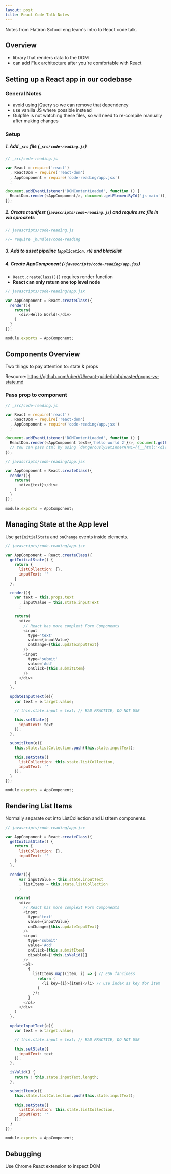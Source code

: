```yaml
---
layout: post
title: React Code Talk Notes
---
```


Notes from Flatiron School eng team's intro to React code talk.

## Overview

- library that renders data to the DOM
- can add Flux architecture after you're comfortable with React

## Setting up a React app in our codebase

### General Notes

- avoid using jQuery so we can remove that dependency
- use vanilla JS where possible instead
- Gulpfile is not watching these files, so will need to re-compile manually after making changes

### Setup

##### 1. Add `_src` file (`_src/code-reading.js`)

```javascript
// _src/code-reading.js

var React = require('react')
  , ReactDom = require('react-dom')
  , AppComponent = require('code-reading/app.jsx')
  ;

document.addEventListener('DOMContentLoaded', function () {
  ReactDom.render(<AppComponent/>, document.getElementById('js-main'));
});
```

##### 2. Create manifest (`javascripts/code-reading.js`) and require src file in via sprockets

```javascript
// javascripts/code-reading.js

//= require _bundles/code-reading
```

##### 3. Add to asset pipeline (`application.rb`) and blacklist

##### 4. Create AppComponent (`/javascripts/code-reading/app.jsx`)
  - `React.createClass(){}` requires render function
  - **React can only return one top level node**

```javascript
// javascripts/code-reading/app.jsx

var AppComponent = React.createClass({
  render(){
    return(
      <div>Hello World!</div>
    )
  }
});

module.exports = AppComponent;
```

## Components Overview

Two things to pay attention to: state & props

Resource: https://github.com/uberVU/react-guide/blob/master/props-vs-state.md

### Pass prop to component

```javascript
// _src/code-reading.js

var React = require('react')
  , ReactDom = require('react-dom')
  , AppComponent = require('code-reading/app.jsx')
  ;

document.addEventListener('DOMContentLoaded', function () {
  ReactDom.render(<AppComponent text={'hello world 2'}/>, document.getElementById('js-main'));
  // You can pass html by using `dangerouslySetInnerHTML={{__html:'<div>stuff<div>'}}`
});

// javascripts/code-reading/app.jsx

var AppComponent = React.createClass({
  render(){
    return(
      <div>{text}</div>
    )
  }
});

module.exports = AppComponent;
```

## Managing State at the App level

Use `getInitialState` and `onChange` events inside elements.

```javascript
// javascripts/code-reading/app.jsx

var AppComponent = React.createClass({
  getInitialState() {
    return {
      listCollection: {},
      inputText: ''
    }
  },

  render(){
    var text = this.props.text
      , inputValue = this.state.inputText
      ;

    return(
      <div>
        // React has more complext Form Components
        <input
          type='text'
          value={inputValue}
          onChange={this.updateInputText}
        />
        <input
          type='submit'
          value='Add'
          onClick={this.submitItem}
        />
      </div>
    )
  },

  updateInputText(e){
    var text = e.target.value;

    // this.state.input = text; // BAD PRACTICE, DO NOT USE

    this.setState({
      inputText: text
    });
  },

  submitItem(e){
    this.state.listCollection.push(this.state.inputText);

    this.setState({
      listCollection: this.state.listCollection,
      inputText: ''
    });
  }
});

module.exports = AppComponent;
```

## Rendering List Items

Normally separate out into ListCollection and ListItem components.

```javascript
// javascripts/code-reading/app.jsx

var AppComponent = React.createClass({
  getInitialState() {
    return {
      listCollection: {},
      inputText: ''
    }
  },

  render(){
      var inputValue = this.state.inputText
      , listItems = this.state.listCollection
      ;

    return(
      <div>
        // React has more complext Form Components
        <input
          type='text'
          value={inputValue}
          onChange={this.updateInputText}
        />
        <input
          type='submit'
          value='Add'
          onClick={this.submitItem}
          disabled={!this.isValid()}
        />
        <ol>
          {
            listItems.map((item, i) => { // ES6 fanciness
              return (
                <li key={i}>{item}</li> // use index as key for item
              )
            });
          }
        </ol>
      </div>
    )
  },

  updateInputText(e){
    var text = e.target.value;

    // this.state.input = text; // BAD PRACTICE, DO NOT USE

    this.setState({
      inputText: text
    });
  },

  isValid() {
    return !!this.state.inputText.length;
  },

  submitItem(e){
    this.state.listCollection.push(this.state.inputText);

    this.setState({
      listCollection: this.state.listCollection,
      inputText: ''
    });
  }
});

module.exports = AppComponent;
```

## Debugging

Use Chrome React extension to inspect DOM

